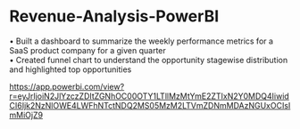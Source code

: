 # Revenue-Analysis-PowerBI

•	Built a dashboard to summarize the weekly performance metrics for a SaaS product company for a given quarter <br>
•	Created funnel chart to understand the opportunity stagewise distribution and highlighted top opportunities


https://app.powerbi.com/view?r=eyJrIjoiN2JlYzczZDItZGNhOC00OTY1LTllMzMtYmE2ZTIxN2Y0MDQ4IiwidCI6Ijk2NzNlOWE4LWFhNTctNDQ2MS05MzM2LTVmZDNmMDAzNGUxOCIsImMiOjZ9
